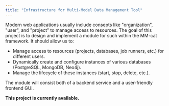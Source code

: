 ```yaml
---
title: "Infrastructure for Multi-Model Data Management Tool"
---
```


Modern web applications usually include consepts like "organization", "user", and "project" to manage access to resources. The goal of this project is to design and implement a module for such within the MM-cat framework. It should allow us to:
- Manage access to resources (projects, databases, job runners, etc.) for different users.
- Dynamically create and configure instances of various databases (PostgreSQL, MongoDB, Neo4j).
- Manage the lifecycle of these instances (start, stop, delete, etc.).

The module will consist both of a backend service and a user-friendly frontend GUI.

**This project is currently available.**
